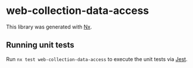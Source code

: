 # web-collection-data-access

This library was generated with [Nx](https://nx.dev).

## Running unit tests

Run `nx test web-collection-data-access` to execute the unit tests via [Jest](https://jestjs.io).
